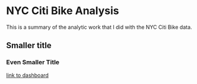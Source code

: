 # NYC Citi Bike Analysis 
This is a summary of the analytic work that I did with the NYC Citi Bike data.
## Smaller title
### Even Smaller Title

[link to dashboard](https://public.tableau.com/profile/sam.wunderlich#!/vizhome/customer_15990966690090/Story1)